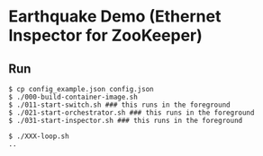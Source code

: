 Earthquake Demo (Ethernet Inspector for ZooKeeper)
===

Run
---

	
	$ cp config_example.json config.json
	$ ./000-build-container-image.sh
	$ ./011-start-switch.sh ### this runs in the foreground
	$ ./021-start-orchestrator.sh ### this runs in the foreground
	$ ./031-start-inspector.sh ### this runs in the foreground

	$ ./XXX-loop.sh
	..
